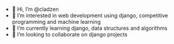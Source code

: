 - 👋 Hi, I’m @cladzen
- 👀 I’m interested in web development using django, competitive programming and machine learning
- 🌱 I’m currently learning django, data structures and algorithms
- 💞️ I’m looking to collaborate on django projects

<!---
cladzen/cladzen is a ✨ special ✨ repository because its `README.md` (this file) appears on your GitHub profile.
You can click the Preview link to take a look at your changes.
--->
